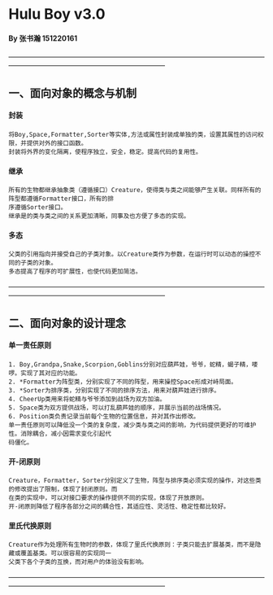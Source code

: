 # Hulu Boy v3.0     
#### By 张书瀚 151220161    
——————————————————————————————————————————————————————————  
## 一、面向对象的概念与机制  
#### 封装  
    将Boy,Space,Formatter,Sorter等实体,方法或属性封装成单独的类，设置其属性的访问权限，并提供对外的接口函数。  
    封装将外界的变化隔离，使程序独立，安全，稳定。提高代码的复用性。
#### 继承  
    所有的生物都继承抽象类（遵循接口）Creature，使得类与类之间能够产生关联。同样所有的阵型都遵循Formatter接口，所有的排
    序遵循Sorter接口。  
    继承是的类与类之间的关系更加清晰，同事及也方便了多态的实现。         
#### 多态  
    父类的引用指向并接受自己的子类对象。以Creature类作为参数，在运行时可以动态的操控不同的子类的对象。  
    多态提高了程序的可扩展性，也使代码更加简洁。  
——————————————————————————————————————————————————————————  
## 二、面向对象的设计理念  
#### 单一责任原则  
    1. Boy,Grandpa,Snake,Scorpion,Goblins分别对应葫芦娃，爷爷，蛇精，蝎子精，喽啰。实现了其对应的功能。  
    2. *Formatter为阵型类，分别实现了不同的阵型，用来操控Space形成对峙局面。  
    3. *Sorter为排序类，分别实现了不同的排序方法，用来对葫芦娃进行排序。  
    4. CheerUp类用来将蛇精与爷爷添加到战场为双方加油。  
    5. Space类为双方提供战场，可以打乱葫芦娃的顺序，并展示当前的战场情况。  
    6. Position类负责记录当前每个生物的位置信息，并对其作出修改。  
    单一责任原则可以降低没一个类的复杂度，减少类与类之间的影响，为代码提供更好的可维护性。消除耦合，减小因需求变化引起代
    码僵化。  
#### 开-闭原则  
    Creature，Formatter，Sorter分别定义了生物，阵型与排序类必须实现的操作，对这些类的修改提出了限制，体现了封闭原则。而
    在类的实现中，可以对接口要求的操作提供不同的实现，体现了开放原则。  
    开-闭原则降低了程序各部分之间的耦合性，其适应性、灵活性、稳定性都比较好。  
#### 里氏代换原则  
    Creature作为处理所有生物时的参数，体现了里氏代换原则：子类只能去扩展基类，而不是隐藏或覆盖基类。可以很容易的实现同一
    父类下各个子类的互换，而对用户的体验没有影响。  
——————————————————————————————————————————————————————————  
        

